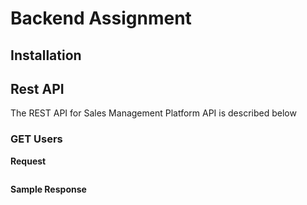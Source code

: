 # Backend Assignment

## Installation

## Rest API

The REST API for Sales Management Platform API is described below

### **GET Users**

**Request**

```js

```

**Sample Response**
